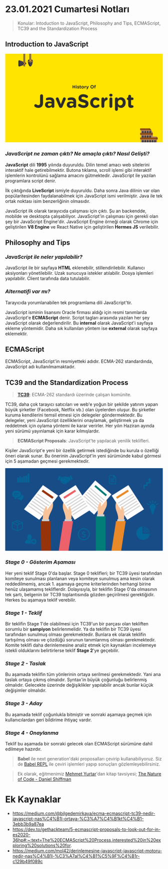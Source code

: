 # 23.01.2021 Cumartesi Notları

> Konular: Intoduction to JavaScript, Philosophy and Tips, ECMAScript, TC39 and the Standardization Process

## Introduction to JavaScript

![JavaScript](/source/week_1.1/img/js.png)

### _JavaScript ne zaman çıktı? Ne amaçla çıktı? Nasıl Gelişti?_

**JavaScript** dili **1995** yılında duyuruldu. Dilin temel amacı web sitelerini interaktif hale getirebilmektir. Butona tıklama, scroll işlemi gibi interaktif işlemlerin kontrolünü sağlama amacını gütmektedir. JavaScript ile yazılan programlara script denir.

İlk çıktığında **LiveScript** ismiyle duyuruldu. Daha sonra Java dilinin var olan popülaritesinden faydalanabilmek için JavaScript ismi verilmiştir. Java ile tek ortak noktası isim benzerliğinin olmasıdır.

JavaScript ilk olarak tarayıcıda çalışması için çıktı. Şu an backendde, mobilde ve desktopta çalışabiliyor. JavaScript'in çalışması için gerekli olan şey bir JavaScript Engine'dir. JavaScript Engine örneği olarak Chrome için geliştirilen **V8 Engine** ve React Native için geliştirilen **Hermes JS** verilebilir.

## Philosophy and Tips

### _JavaScript ile neler yapılabilir?_

JavaScript ile bir sayfaya **HTML** eklenebilir, stillendirilebilir. Kullanıcı aksiyonları yönetilebilir. Uzak sunucuya istekler atılabilir. Dosya işlemleri yapılabilir. Client tarafında data tutulabilir.

### _Alternatifi var mı?_

Tarayıcıda yorumlanabilen tek programlama dili JavaScript'tir.

JavaScript isminin lisansını Oracle firması aldığı için resmi tanımlarda JavaScript'e **ECMAScript** denir. Script tagları arasında yazılan her şey JavaScript olarak değerlendirilir. Bu **internal** olarak JavaScript'i sayfaya ekleme yöntemidir. Daha sık kullanılan yöntem ise **external** olarak sayfaya eklemektir.

## ECMAScript

ECMAScript, JavaScript'in resmiyetteki adıdır. ECMA-262 standardında, JavaScript adı kullanılmamaktadır.

## TC39 and the Standardization Process

> [**TC39**](https://github.com/tc39): ECMA-262 standardı üzerinde çalışan komünite.

TC39, daha çok tarayıcı satıcıları ve web'e yoğun bir şekilde yatırım yapan büyük şirketler (Facebook, Netflix vb.) olan üyelerden oluşur. Bu şirketler kuruma kendilerini temsil etmesi için delegeler göndermektedir. Bu delegeler, yeni JavaScript özelliklerini onaylamak, geliştirmek ya da reddetmek için oylama yöntemi ile karar verirler. Her yılın Haziran ayında yeni sürümü yayınlamak için karar kılmışlardır.

> **ECMAScript Proposals**: JavaScript'te yapılacak yenilik teklifleri.

Kişiler JavaScript'e yeni bir özellik getirmek istediğinde bu kurula o özelliği öneri olarak sunar. Bu önerinin JavaScript'in yeni sürümünde kabul görmesi için 5 aşamadan geçmesi gerekmektedir.

![Proposal](/source/week_1.1/img/proposal.jpg)

### _Stage 0 - Gösterim Aşaması_

Her yeni teklif Stage 0'da başlar. Stage 0 teklifleri; bir TC39 üyesi tarafından komiteye sunulması planlanan veya komiteye sunulmuş ama kesin olarak reddedilmemiş, ancak 1. aşamaya geçme kriterlerinden herhangi birine henüz ulaşamamış tekliflerdir. Dolayısıyla, bir teklifin Stage 0'da olmasının tek şartı, belgenin bir TC39 toplantısında gözden geçirilmesi gerektiğidir. Herkes bu aşamaya teklif verebilir.

### _Stage 1 - Teklif_

Bir teklifin Stage 1'de olabilmesi için TC39'un bir parçası olan tekliften sorumlu bir **şampiyon** belirlenmelidir. Ya da teklifin bir TC39 üyesi tarafından sunulmuş olması gerekmektedir. Bunlara ek olarak teklifin tartışılmış olması ve çözdüğü sorunun tanımlanmış olması gerekmektedir. Komite teklifi daha derinlemesine analiz etmek için kaynakları incelemeye istekli olduklarını belirtirlerse teklif **Stage 2**'ye geçebilir.

### _Stage 2 - Taslak_

Bu aşamada teklifin tüm yönlerinin ortaya serilmesi gerekmektedir. Yani ana taslak ortaya çıkmış olmalıdır. Syntax'in büyük çoğunluğu belirlenmiş olmalıdır. Gelecekte üzerinde değişiklikler yapılabilir ancak bunlar küçük değişimler olmalıdır.

### _Stage 3 - Aday_

Bu aşamada teklif çoğunlukla bitmiştir ve sonraki aşamaya geçmek için kullanıcılardan geri bildirime ihtiyaç vardır.

### _Stage 4 - Onaylanma_

Teklif bu aşamada bir sonraki gelecek olan ECMAScript sürümüne dahil edilmeye hazırdır.

> **Babel** ile next generation'daki proposalları çevirip kullanabiliyoruz. Siz de [Babel REPL](https://bvaughn.github.io/babel-repl/) ile çeviri işlemleri yapıp sonuçları gözlemleyebilirsiniz.

> Ek olarak, eğitmenimiz [Mehmet Yurtar](https://github.com/yurtarmehmet)'dan kitap tavsiyesi; [The Nature of Code - Daniel Shiffman](https://natureofcode.com/)

# Ek Kaynaklar

- https://medium.com/@bilgedemirkaya/ecma-ecmascript-tc39-nedir-javascript-nas%C4%B1l-ortaya-%C3%A7%C4%B1kt%C4%B1-3ebb3b9a87ea
- https://dev.to/gethackteam/5-ecmascript-proposals-to-look-out-for-in-es2020-36hp#:~:text=The%20ECMAScript%20Process,interested%20in%20exploring%20solutions%20for.
- https://medium.com/mol42/derinlemesine-javascript-javascript-motoru-nedir-nas%C4%B1l-%C3%A7al%C4%B1%C5%9F%C4%B1r-c129b49f089c
